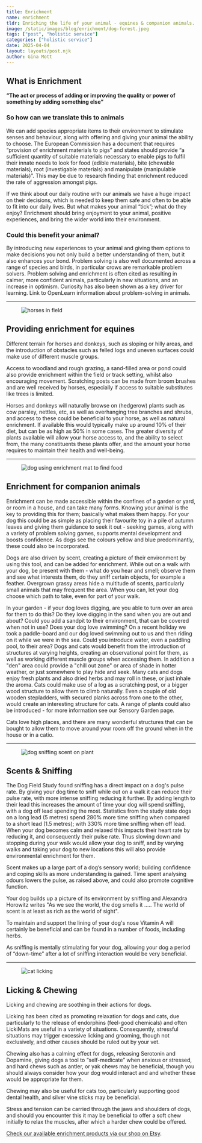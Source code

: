 ```yaml
---
title: Enrichment
name: enrichment
tldr: Enriching the life of your animal - equines & companion animals.
image: /static/images/blog/enrichment/dog-forest.jpeg
tags: ["post", "holistic service"]
categories: ["holistic service"]
date: 2025-04-04
layout: layouts/post.njk
author: Gina Mott
---
```


## What is Enrichment

**“The act or process of adding or improving the quality or power of something by adding something else”**

### So how can we translate this to animals

We can add species appropriate items to their environment to stimulate senses and behaviour, along with offering and giving your animal the ability to choose. The European Commission has a document that requires “provision of enrichment materials to pigs” and states should provide “a sufficient quantity of suitable materials necessary to enable pigs to fulfil their innate needs to look for food (edible materials), bite (chewable materials), root (investigable materials) and manipulate (manipulable materials)”. This may be due to research finding that enrichment reduced the rate of aggression amongst pigs.

If we think about our daily routine with our animals we have a huge impact on their decisions, which is needed to keep them safe and often to be able to fit into our daily lives. But what makes your animal “tick”; what do they enjoy? Enrichment should bring enjoyment to your animal, positive experiences, and bring the wider world into their environment.

### Could this benefit your animal?

By introducing new experiences to your animal and giving them options to make decisions you not only build a better understanding of them, but it also enhances your bond. Problem solving is also well documented across a range of species and birds, in particular crows are remarkable problem solvers. Problem solving and enrichment is often cited as resulting in calmer, more confident animals, particularly in new situations, and an increase in optimism. Curiosity has also been shown as a key driver for learning. Link to OpenLearn information about problem-solving in animals.

---

<figure>
	<img class="case-img " src="/static/images/blog/enrichment/horse-field.webp" alt="horses in field"  style="height: auto;">
	<figcaption></figcaption>
</figure>

## Providing enrichment for equines

Different terrain for horses and donkeys, such as sloping or hilly areas, and the introduction of obstacles such as felled logs and uneven surfaces could make use of different muscle groups.

Access to woodland and rough grazing, a sand-filled area or pond could also provide enrichment within the field or track setting, whilst also encouraging movement. Scratching posts can be made from broom brushes and are well received by horses, especially if access to suitable substitutes like trees is limited.

Horses and donkeys will naturally browse on (hedgerow) plants such as cow parsley, nettles, etc, as well as overhanging tree branches and shrubs, and access to these could be beneficial to your horse, as well as natural enrichment. If available this would typically make up around 10% of their diet, but can be as high as 50% in some cases. The greater diversity of plants available will allow your horse access to, and the ability to select from, the many constituents these plants offer, and the amount your horse requires to maintain their health and well-being.

---

<figure>
	<img class="case-img " src="/static/images/blog/enrichment/dog-chewing.jpeg" alt="dog using enrichment mat to find food"  style="height: auto;">
	<figcaption></figcaption>
</figure>

## Enrichment for companion animals

Enrichment can be made accessible within the confines of a garden or yard, or room in a house, and can take many forms. Knowing your animal is the key to providing this for them; basically what makes them happy. For your dog this could be as simple as placing their favourite toy in a pile of autumn leaves and giving them guidance to seek it out - seeking games, along with a variety of problem solving games, supports mental development and boosts confidence. As dogs see the colours yellow and blue predominantly, these could also be incorporated.

Dogs are also driven by scent, creating a picture of their environment by using this tool, and can be added for enrichment. While out on a walk with your dog, be present with them - what do you hear and smell; observe them and see what interests them, do they sniff certain objects, for example a feather. Overgrown grassy areas hide a multitude of scents, particularly small animals that may frequent the area. When you can, let your dog choose which path to take, even for part of your walk.

In your garden - if your dog loves digging, are you able to turn over an area for them to do this? Do they love digging in the sand when you are out and about? Could you add a sandpit to their environment, that can be covered when not in use? Does your dog love swimming? On a recent holiday we took a paddle-board and our dog loved swimming out to us and then riding on it while we were in the sea. Could you introduce water, even a paddling pool, to their area? Dogs and cats would benefit from the introduction of structures at varying heights, creating an observational point for them, as well as working different muscle groups when accessing them. In addition a "den" area could provide a "chill out zone" or area of shade in hotter weather, or just somewhere to play hide and seek. Many cats and dogs enjoy fresh plants and also dried herbs and may roll in these, or just inhale the aroma. Cats could make use of a log as a scratching post, or a bigger wood structure to allow them to climb naturally. Even a couple of old wooden stepladders, with secured planks across from one to the other, would create an interesting structure for cats. A range of plants could also be introduced - for more information see our Sensory Garden page.

Cats love high places, and there are many wonderful structures that can be bought to allow them to move around your room off the ground when in the house or in a catio.

---

<figure>
	<img class="case-img " src="/static/images/blog/enrichment/sniff-dog.jpeg" alt="dog sniffing scent on plant"  style="height: auto;">
	<figcaption></figcaption>
</figure>

## Scents & Sniffing

The Dog Field Study found sniffing has a direct impact on a dog's pulse rate. By giving your dog time to sniff while out on a walk it can reduce their pulse rate, with more intense sniffing reducing it further. By adding length to their lead this increases the amount of time your dog will spend sniffing, with a dog off lead spending the most. Statistics from the study state dogs on a long lead (5 metres) spend 280% more time sniffing when compared to a short lead (1.5 metres); with 330% more time sniffing when off lead. When your dog becomes calm and relaxed this impacts their heart rate by reducing it, and consequently their pulse rate. Thus slowing down and stopping during your walk would allow your dog to sniff, and by varying walks and taking your dog to new locations this will also provide environmental enrichment for them.

Scent makes up a large part of a dog’s sensory world; building confidence and coping skills as more understanding is gained. Time spent analysing odours lowers the pulse, as raised above, and could also promote cognitive function.

Your dog builds up a picture of its environment by sniffing and Alexandra Horowitz writes "As we see the world, the dog smells it ..... The world of scent is at least as rich as the world of sight".

To maintain and support the lining of your dog's nose Vitamin A will certainly be beneficial and can be found in a number of foods, including herbs.

As sniffing is mentally stimulating for your dog, allowing your dog a period of “down-time” after a lot of sniffing interaction would be very beneficial.

---

<figure>
	<img class="case-img " src="/static/images/blog/enrichment/cat-licking.jpeg" alt="cat licking"  style="height: auto;">
	<figcaption></figcaption>
</figure>

## Licking & Chewing

Licking and chewing are soothing in their actions for dogs.

Licking has been cited as promoting relaxation for dogs and cats, due particularly to the release of endorphins (feel-good chemicals) and often LickiMats are useful in a variety of situations. Consequently, stressful situations may trigger excessive licking and grooming, though not exclusively, and other causes should be ruled out by your vet.

Chewing also has a calming effect for dogs, releasing Serotonin and Dopamine, giving dogs a tool to “self-medicate” when anxious or stressed, and hard chews such as antler, or yak chews may be beneficial, though you should always consider how your dog would interact and and whether these would be appropriate for them.

Chewing may also be useful for cats too, particularly supporting good dental health, and silver vine sticks may be beneficial.

Stress and tension can be carried through the jaws and shoulders of dogs, and should you encounter this it may be beneficial to offer a soft chew initially to relax the muscles, after which a harder chew could be offered.

[Check our available enrichment products via our shop on Etsy](https://www.etsy.com/uk/shop/Holistichoundaoa).
